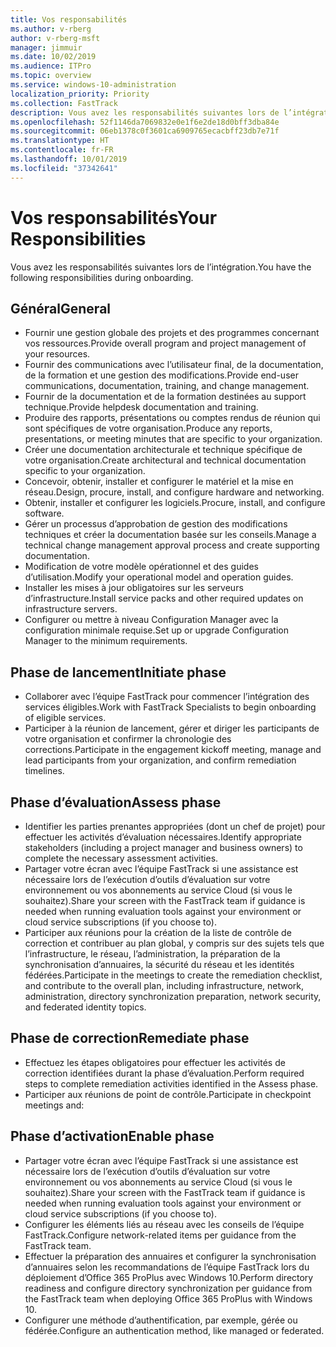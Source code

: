 ```yaml
---
title: Vos responsabilités
ms.author: v-rberg
author: v-rberg-msft
manager: jimmuir
ms.date: 10/02/2019
ms.audience: ITPro
ms.topic: overview
ms.service: windows-10-administration
localization_priority: Priority
ms.collection: FastTrack
description: Vous avez les responsabilités suivantes lors de l’intégration de Windows 10.
ms.openlocfilehash: 52f1146da7069832e0e1f6e2de18d0bff3dba84e
ms.sourcegitcommit: 06eb1378c0f3601ca6909765ecacbff23db7e71f
ms.translationtype: HT
ms.contentlocale: fr-FR
ms.lasthandoff: 10/01/2019
ms.locfileid: "37342641"
---
```

# <a name="your-responsibilities"></a><span data-ttu-id="91612-103">Vos responsabilités</span><span class="sxs-lookup"><span data-stu-id="91612-103">Your Responsibilities</span></span>

<span data-ttu-id="91612-104">Vous avez les responsabilités suivantes lors de l’intégration.</span><span class="sxs-lookup"><span data-stu-id="91612-104">You have the following responsibilities during onboarding.</span></span>

## <a name="general"></a><span data-ttu-id="91612-105">Général</span><span class="sxs-lookup"><span data-stu-id="91612-105">General</span></span>

- <span data-ttu-id="91612-106">Fournir une gestion globale des projets et des programmes concernant vos ressources.</span><span class="sxs-lookup"><span data-stu-id="91612-106">Provide overall program and project management of your resources.</span></span>
- <span data-ttu-id="91612-107">Fournir des communications avec l’utilisateur final, de la documentation, de la formation et une gestion des modifications.</span><span class="sxs-lookup"><span data-stu-id="91612-107">Provide end-user communications, documentation, training, and change management.</span></span>
- <span data-ttu-id="91612-108">Fournir de la documentation et de la formation destinées au support technique.</span><span class="sxs-lookup"><span data-stu-id="91612-108">Provide helpdesk documentation and training.</span></span>
- <span data-ttu-id="91612-109">Produire des rapports, présentations ou comptes rendus de réunion qui sont spécifiques de votre organisation.</span><span class="sxs-lookup"><span data-stu-id="91612-109">Produce any reports, presentations, or meeting minutes that are specific to your organization.</span></span>
- <span data-ttu-id="91612-110">Créer une documentation architecturale et technique spécifique de votre organisation.</span><span class="sxs-lookup"><span data-stu-id="91612-110">Create architectural and technical documentation specific to your organization.</span></span>
- <span data-ttu-id="91612-111">Concevoir, obtenir, installer et configurer le matériel et la mise en réseau.</span><span class="sxs-lookup"><span data-stu-id="91612-111">Design, procure, install, and configure hardware and networking.</span></span>
- <span data-ttu-id="91612-112">Obtenir, installer et configurer les logiciels.</span><span class="sxs-lookup"><span data-stu-id="91612-112">Procure, install, and configure software.</span></span>
- <span data-ttu-id="91612-113">Gérer un processus d’approbation de gestion des modifications techniques et créer la documentation basée sur les conseils.</span><span class="sxs-lookup"><span data-stu-id="91612-113">Manage a technical change management approval process and create supporting documentation.</span></span>
- <span data-ttu-id="91612-114">Modification de votre modèle opérationnel et des guides d’utilisation.</span><span class="sxs-lookup"><span data-stu-id="91612-114">Modify your operational model and operation guides.</span></span>
- <span data-ttu-id="91612-115">Installer les mises à jour obligatoires sur les serveurs d’infrastructure.</span><span class="sxs-lookup"><span data-stu-id="91612-115">Install service packs and other required updates on infrastructure servers.</span></span>
- <span data-ttu-id="91612-116">Configurer ou mettre à niveau Configuration Manager avec la configuration minimale requise.</span><span class="sxs-lookup"><span data-stu-id="91612-116">Set up or upgrade Configuration Manager to the minimum requirements.</span></span>

## <a name="initiate-phase"></a><span data-ttu-id="91612-117">Phase de lancement</span><span class="sxs-lookup"><span data-stu-id="91612-117">Initiate phase</span></span>

- <span data-ttu-id="91612-118">Collaborer avec l’équipe FastTrack pour commencer l’intégration des services éligibles.</span><span class="sxs-lookup"><span data-stu-id="91612-118">Work with FastTrack Specialists to begin onboarding of eligible services.</span></span>
- <span data-ttu-id="91612-119">Participer à la réunion de lancement, gérer et diriger les participants de votre organisation et confirmer la chronologie des corrections.</span><span class="sxs-lookup"><span data-stu-id="91612-119">Participate in the engagement kickoff meeting, manage and lead participants from your organization, and confirm remediation timelines.</span></span>

## <a name="assess-phase"></a><span data-ttu-id="91612-120">Phase d’évaluation</span><span class="sxs-lookup"><span data-stu-id="91612-120">Assess phase</span></span>

- <span data-ttu-id="91612-121">Identifier les parties prenantes appropriées (dont un chef de projet) pour effectuer les activités d’évaluation nécessaires.</span><span class="sxs-lookup"><span data-stu-id="91612-121">Identify appropriate stakeholders (including a project manager and business owners) to complete the necessary assessment activities.</span></span>
- <span data-ttu-id="91612-122">Partager votre écran avec l’équipe FastTrack si une assistance est nécessaire lors de l’exécution d’outils d’évaluation sur votre environnement ou vos abonnements au service Cloud (si vous le souhaitez).</span><span class="sxs-lookup"><span data-stu-id="91612-122">Share your screen with the FastTrack team if guidance is needed when running evaluation tools against your environment or cloud service subscriptions (if you choose to).</span></span>
- <span data-ttu-id="91612-123">Participer aux réunions pour la création de la liste de contrôle de correction et contribuer au plan global, y compris sur des sujets tels que l’infrastructure, le réseau, l’administration, la préparation de la synchronisation d’annuaires, la sécurité du réseau et les identités fédérées.</span><span class="sxs-lookup"><span data-stu-id="91612-123">Participate in the meetings to create the remediation checklist, and contribute to the overall plan, including infrastructure, network, administration, directory synchronization preparation, network security, and federated identity topics.</span></span>

## <a name="remediate-phase"></a><span data-ttu-id="91612-124">Phase de correction</span><span class="sxs-lookup"><span data-stu-id="91612-124">Remediate phase</span></span>

- <span data-ttu-id="91612-125">Effectuez les étapes obligatoires pour effectuer les activités de correction identifiées durant la phase d’évaluation.</span><span class="sxs-lookup"><span data-stu-id="91612-125">Perform required steps to complete remediation activities identified in the Assess phase.</span></span>
- <span data-ttu-id="91612-126">Participer aux réunions de point de contrôle.</span><span class="sxs-lookup"><span data-stu-id="91612-126">Participate in checkpoint meetings and:</span></span>

## <a name="enable-phase"></a><span data-ttu-id="91612-127">Phase d’activation</span><span class="sxs-lookup"><span data-stu-id="91612-127">Enable phase</span></span>

- <span data-ttu-id="91612-128">Partager votre écran avec l’équipe FastTrack si une assistance est nécessaire lors de l’exécution d’outils d’évaluation sur votre environnement ou vos abonnements au service Cloud (si vous le souhaitez).</span><span class="sxs-lookup"><span data-stu-id="91612-128">Share your screen with the FastTrack team if guidance is needed when running evaluation tools against your environment or cloud service subscriptions (if you choose to).</span></span>
- <span data-ttu-id="91612-129">Configurer les éléments liés au réseau avec les conseils de l’équipe FastTrack.</span><span class="sxs-lookup"><span data-stu-id="91612-129">Configure network-related items per guidance from the FastTrack team.</span></span>
- <span data-ttu-id="91612-130">Effectuer la préparation des annuaires et configurer la synchronisation d’annuaires selon les recommandations de l’équipe FastTrack lors du déploiement d’Office 365 ProPlus avec Windows 10.</span><span class="sxs-lookup"><span data-stu-id="91612-130">Perform directory readiness and configure directory synchronization per guidance from the FastTrack team when deploying Office 365 ProPlus with Windows 10.</span></span>
- <span data-ttu-id="91612-131">Configurer une méthode d’authentification, par exemple, gérée ou fédérée.</span><span class="sxs-lookup"><span data-stu-id="91612-131">Configure an authentication method, like managed or federated.</span></span>







  

  

 